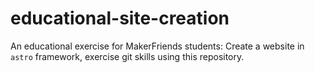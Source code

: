 # educational-site-creation
An educational exercise for MakerFriends students: Create a website in `astro` framework, exercise git skills using this repository.
